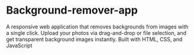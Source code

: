 # Background-remover-app
A responsive web application that removes backgrounds from images with a single click. Upload your photos via drag-and-drop or file selection, and get transparent background images instantly. Built with HTML, CSS, and JavaScript
